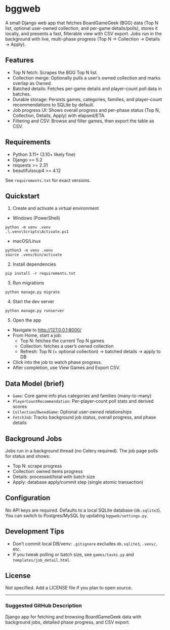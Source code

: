 # bggweb

A small Django web app that fetches BoardGameGeek (BGG) data (Top N list, optional user-owned collection, and per-game details/polls), stores it locally, and presents a fast, filterable view with CSV export. Jobs run in the background with live, multi-phase progress (Top N → Collection → Details → Apply).

## Features
- Top N fetch: Scrapes the BGG Top N list.
- Collection merge: Optionally pulls a user’s owned collection and marks overlap as Owned.
- Batched details: Fetches per-game details and player-count poll data in batches.
- Durable storage: Persists games, categories, families, and player-count recommendations to SQLite by default.
- Job progress UI: Shows overall progress and per-phase status (Top N, Collection, Details, Apply) with elapsed/ETA.
- Filtering and CSV: Browse and filter games, then export the table as CSV.

## Requirements
- Python 3.11+ (3.10+ likely fine)
- Django >= 5.2
- requests >= 2.31
- beautifulsoup4 >= 4.12

See `requirements.txt` for exact versions.

## Quickstart
1) Create and activate a virtual environment

- Windows (PowerShell)
```
python -m venv .venv
.\.venv\Scripts\Activate.ps1
```
- macOS/Linux
```
python3 -m venv .venv
source .venv/bin/activate
```

2) Install dependencies
```
pip install -r requirements.txt
```

3) Run migrations
```
python manage.py migrate
```

4) Start the dev server
```
python manage.py runserver
```

5) Open the app
- Navigate to http://127.0.0.1:8000/
- From Home, start a job:
  - Top N: fetches the current Top N games
  - Collection: fetches a user’s owned collection
  - Refresh: Top N (+ optional collection) → batched details → apply to DB
- Click into the job to watch phase progress.
- After completion, use View Games and Export CSV.

## Data Model (brief)
- `Game`: Core game info plus categories and families (many-to-many)
- `PlayerCountRecommendation`: Per-player-count poll stats and derived scores
- `Collection`/`OwnedGame`: Optional user-owned relationships
- `FetchJob`: Tracks background job status, overall progress, and phase details

## Background Jobs
Jobs run in a background thread (no Celery required). The job page polls for status and shows:
- Top N: scrape progress
- Collection: owned items progress
- Details: processed/total with batch size
- Apply: database apply/commit step (single atomic transaction)

## Configuration
No API keys are required. Defaults to a local SQLite database (`db.sqlite3`). You can switch to Postgres/MySQL by updating `bggweb/settings.py`.

## Development Tips
- Don’t commit local DB/venv: `.gitignore` excludes `db.sqlite3`, `.venv/`, etc.
- If you tweak polling or batch size, see `games/tasks.py` and `templates/job_detail.html`.

## License
Not specified. Add a LICENSE file if you plan to open source.

---

### Suggested GitHub Description
Django app for fetching and browsing BoardGameGeek data with background jobs, detailed phase progress, and CSV export.
